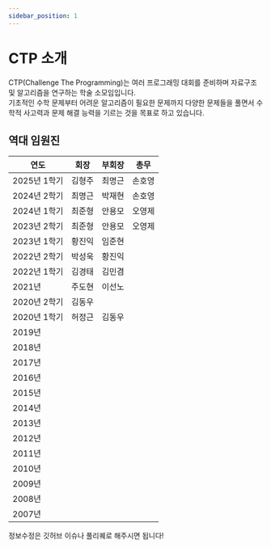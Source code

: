 ```yaml
---
sidebar_position: 1
---
```


# CTP 소개

CTP(Challenge The Programming)는 여러 프로그래밍 대회를 준비하며 자료구조 및 알고리즘을 연구하는 학술 소모임입니다.  
기초적인 수학 문제부터 어려운 알고리즘이 필요한 문제까지 다양한 문제들을 풀면서 수학적 사고력과 문제 해결 능력을 기르는 것을 목표로 하고 있습니다.

## 역대 임원진

| 연도         | 회장   | 부회장 | 총무   |
| ------------ | ------ | ------ | ------ |
| 2025년 1학기 | 김형주 | 최명근 | 손호영 |
| 2024년 2학기 | 최명근 | 박재현 | 손호영 |
| 2024년 1학기 | 최준형 | 안용모 | 오영제 |
| 2023년 2학기 | 최준형 | 안용모 | 오영제 |
| 2023년 1학기 | 황진익 | 임준현 |        |
| 2022년 2학기 | 박성욱 | 황진익 |        |
| 2022년 1학기 | 김경태 | 김민겸 |        |
| 2021년       | 주도현 | 이선노 |        |
| 2020년 2학기 | 김동우 |        |        |
| 2020년 1학기 | 허정근 | 김동우 |        |
| 2019년       |        |        |        |
| 2018년       |        |        |        |
| 2017년       |        |        |        |
| 2016년       |        |        |        |
| 2015년       |        |        |        |
| 2014년       |        |        |        |
| 2013년       |        |        |        |
| 2012년       |        |        |        |
| 2011년       |        |        |        |
| 2010년       |        |        |        |
| 2009년       |        |        |        |
| 2008년       |        |        |        |
| 2007년       |        |        |        |

정보수정은 깃허브 이슈나 풀리퀘로 해주시면 됩니다!
